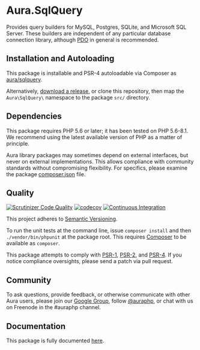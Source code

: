 # Aura.SqlQuery

Provides query builders for MySQL, Postgres, SQLite, and Microsoft SQL Server.
These builders are independent of any particular database connection library,
although [PDO](http://php.net/PDO) in general is recommended.

## Installation and Autoloading

This package is installable and PSR-4 autoloadable via Composer as
[aura/sqlquery][].

Alternatively, [download a release][], or clone this repository, then map
the `Aura\SqlQuery\` namespace to the package `src/` directory.


## Dependencies

This package requires PHP 5.6 or later; it has been tested on PHP 5.6-8.1. We recommend using the latest available version of PHP as a matter of principle.

Aura library packages may sometimes depend on external interfaces, but never on
external implementations. This allows compliance with community standards
without compromising flexibility. For specifics, please examine the package
[composer.json][] file.

## Quality

[![Scrutinizer Code Quality](https://scrutinizer-ci.com/g/auraphp/Aura.SqlQuery/badges/quality-score.png?b=3.x)](https://scrutinizer-ci.com/g/auraphp/Aura.SqlQuery/)
[![codecov](https://codecov.io/gh/auraphp/Aura.SqlQuery/branch/3.x/graph/badge.svg?token=UASDouLxyc)](https://codecov.io/gh/auraphp/Aura.SqlQuery)
[![Continuous Integration](https://github.com/auraphp/Aura.SqlQuery/actions/workflows/continuous-integration.yml/badge.svg?branch=3.x)](https://github.com/auraphp/Aura.SqlQuery/actions/workflows/continuous-integration.yml)

This project adheres to [Semantic Versioning](http://semver.org/).

To run the unit tests at the command line, issue `composer install` and then
`./vendor/bin/phpunit` at the package root. This requires [Composer][] to be
available as `composer`.

This package attempts to comply with [PSR-1][], [PSR-2][], and [PSR-4][]. If
you notice compliance oversights, please send a patch via pull request.

## Community

To ask questions, provide feedback, or otherwise communicate with other Aura
users, please join our [Google Group][], follow [@auraphp][], or chat with us
on Freenode in the #auraphp channel.

## Documentation

This package is fully documented [here](./docs/index.md).

[PSR-1]: https://github.com/php-fig/fig-standards/blob/master/accepted/PSR-1-basic-coding-standard.md
[PSR-2]: https://github.com/php-fig/fig-standards/blob/master/accepted/PSR-2-coding-style-guide.md
[PSR-4]: https://github.com/php-fig/fig-standards/blob/master/accepted/PSR-4-autoloader.md
[Composer]: http://getcomposer.org/
[PHPUnit]: http://phpunit.de/
[Google Group]: http://groups.google.com/group/auraphp
[@auraphp]: http://twitter.com/auraphp
[download a release]: https://github.com/auraphp/Aura.SqlQuery/releases
[aura/sqlquery]: https://packagist.org/packages/aura/sqlquery
[composer.json]: ./composer.json
